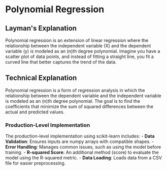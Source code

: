 # Polynomial Regression
## Layman's Explanation
Polynomial regression is an extension of linear regression where the relationship between the independent variable (X) and the dependent variable (y) is modeled as an (n)th degree polynomial. Imagine you have a scatter plot of data points, and instead of fitting a straight line, you fit a curved line that better captures the trend of the data.

## Technical Explanation
Polynomial regression is a form of regression analysis in which the relationship between the dependent variable and the independent variable is modeled as an (n)th degree polynomial. The goal is to find the coefficients that minimize the sum of squared differences between the actual and predicted values.

### Production-Level Implementation
The production-level implementation using scikit-learn includes:
      - **Data Validation**: Ensures inputs are numpy arrays with compatible shapes.
      - **Error Handling**: Manages common issues, such as using the model before training.
      - **R-squared Score**: An additional method (score) to evaluate the model using the R-squared metric.
      - **Data Loading**: Loads data from a CSV file for easier preprocessing.
